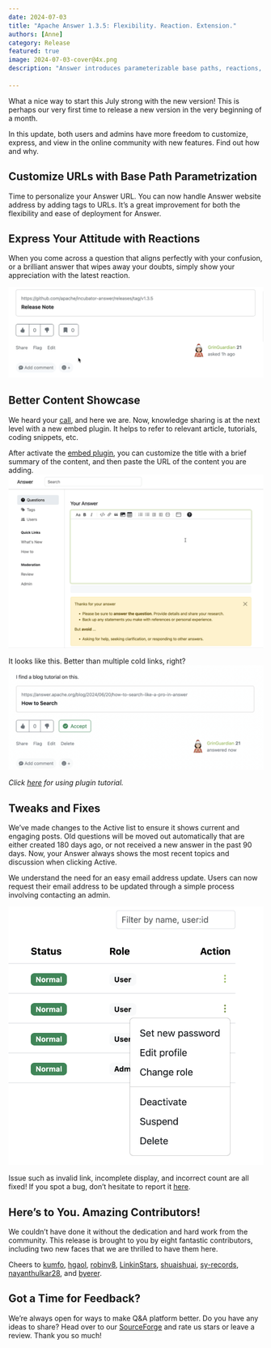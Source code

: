 ```yaml
---
date: 2024-07-03
title: "Apache Answer 1.3.5: Flexibility. Reaction. Extension."
authors: [Anne]
category: Release
featured: true
image: 2024-07-03-cover@4x.png
description: "Answer introduces parameterizable base paths, reactions, and embed plugin for a more thriving community."

---
```


What a nice way to start this July strong with the new version! This is perhaps our very first time to release a new version in the very beginning of a month. 

In this update, both users and admins have more freedom to customize, express, and view in the online community with new features. Find out how and why. 

## Customize URLs with Base Path Parametrization
Time to personalize your Answer URL. You can now handle Answer website address by adding tags to URLs. It’s a great improvement for both the flexibility and ease of deployment for Answer.

## Express Your Attitude with Reactions
When you come across a question that aligns perfectly with your confusion, or a brilliant answer that wipes away your doubts, simply show your appreciation with the latest reaction. 

![Add Reaction in Apache Answer](Add%20Reactions.gif)

## Better Content Showcase
We heard your [call](https://github.com/apache/incubator-answer-plugins/issues/84), and here we are. Now, knowledge sharing is at the next level with a new embed plugin. It helps to refer to relevant article, tutorials, coding snippets, etc. 

After activate the [embed plugin](https://github.com/apache/incubator-answer-plugins/tree/main/embed-basic), you can customize the title with a brief summary of the content, and then paste the URL of the content you are adding.  
![Use Embed Plugin](Embed%20Plugin.gif)

It looks like this. Better than multiple cold links, right?  
![Embed Preview in Apache Answer](Embed%20Look.png)

*Click [here](https://answer.apache.org/docs/plugins) for using plugin tutorial.*

## Tweaks and Fixes
We’ve made changes to the Active list to ensure it shows current and engaging posts. Old questions will be moved out automatically that are either created 180 days ago, or not received a new answer in the past 90 days. Now, your Answer always shows the most recent topics and discussion when clicking Active. 

We understand the need for an easy email address update. Users can now request their email address to be updated through a simple process involving contacting an admin.

![Edit Profile](Edit%20Profile.png)

Issue such as invalid link, incomplete display, and incorrect count are all fixed! If you spot a bug, don’t hesitate to report it [here](https://github.com/apache/incubator-answer/issues). 

## Here’s to You. Amazing Contributors!
We couldn’t have done it without the dedication and hard work from the community. This release is brought to you by eight fantastic contributors, including two new faces that we are thrilled to have them here. 

Cheers to [kumfo](https://github.com/kumfo), [hgaol](https://github.com/hgaol), [robinv8](https://github.com/robinv8), [LinkinStars](https://github.com/LinkinStars), [shuaishuai](https://github.com/shuashuai), [sy-records](https://github.com/sy-records), [nayanthulkar28](https://github.com/nayanthulkar28), and [byerer](https://github.com/byerer).

## Got a Time for Feedback?
We’re always open for ways to make Q&A platform better. Do you have any ideas to share? Head over to our [SourceForge](https://sourceforge.net/projects/incubator-answer/) and rate us stars or leave a review. Thank you so much!

